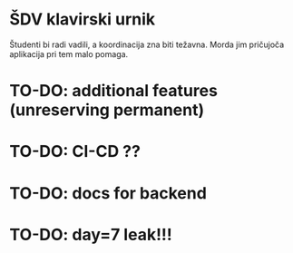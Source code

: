 # ŠDV klavirski urnik

Študenti bi radi vadili, a koordinacija zna biti težavna. Morda jim pričujoča aplikacija pri tem malo pomaga.

# TO-DO: additional features (unreserving permanent)
# TO-DO: CI-CD ??
# TO-DO: docs for backend
# TO-DO: day=7 leak!!!


